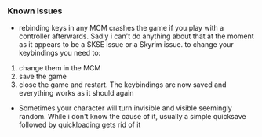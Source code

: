 ### Known Issues


- rebinding keys in any MCM crashes the game if you play with a controller afterwards. Sadly i can't do anything about that at the moment as it appears to be a SKSE issue or a Skyrim issue. to change your keybindings you need to:
1. change them in the MCM
2. save the game
3. close the game and restart. The keybindings are now saved and everything works as it should again

- Sometimes your character will turn invisible and visible seemingly random. While i don't know the cause of it, usually a simple quicksave followed by quickloading gets rid of it
